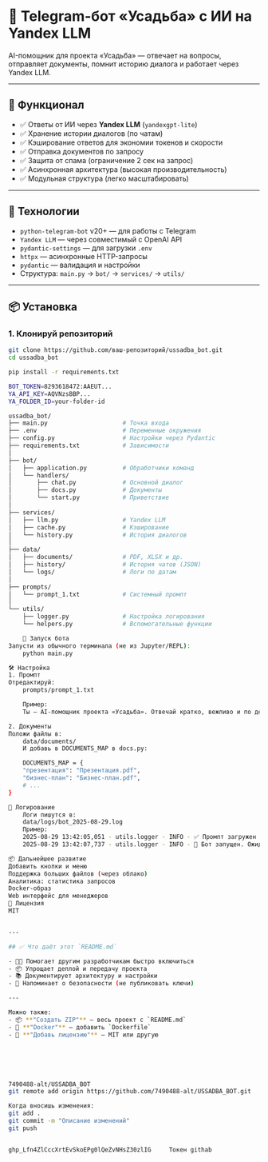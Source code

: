# 🏡 Telegram-бот «Усадьба» с ИИ на Yandex LLM

AI-помощник для проекта «Усадьба» — отвечает на вопросы, отправляет документы, помнит историю диалога и работает через Yandex LLM.

---

## 🚀 Функционал

- ✅ Ответы от ИИ через **Yandex LLM** (`yandexgpt-lite`)
- ✅ Хранение истории диалогов (по чатам)
- ✅ Кэширование ответов для экономии токенов и скорости
- ✅ Отправка документов по запросу
- ✅ Защита от спама (ограничение 2 сек на запрос)
- ✅ Асинхронная архитектура (высокая производительность)
- ✅ Модульная структура (легко масштабировать)

---

## 🧰 Технологии

- `python-telegram-bot` v20+ — для работы с Telegram
- `Yandex LLM` — через совместимый с OpenAI API
- `pydantic-settings` — для загрузки `.env`
- `httpx` — асинхронные HTTP-запросы
- `pydantic` — валидация и настройки
- Структура: `main.py` → `bot/` → `services/` → `utils/`

---

## 📦 Установка

### 1. Клонируй репозиторий
```bash
git clone https://github.com/ваш-репозиторий/ussadba_bot.git
cd ussadba_bot

pip install -r requirements.txt

BOT_TOKEN=8293618472:AAEUT...
YA_API_KEY=AQVNzsBBP...
YA_FOLDER_ID=your-folder-id

ussadba_bot/
├── main.py                     # Точка входа
├── .env                        # Переменные окружения
├── config.py                   # Настройки через Pydantic
├── requirements.txt            # Зависимости
│
├── bot/
│   ├── application.py          # Обработчики команд
│   └── handlers/
│       ├── chat.py             # Основной диалог
│       ├── docs.py             # Документы
│       └── start.py            # Приветствие
│
├── services/
│   ├── llm.py                  # Yandex LLM
│   ├── cache.py                # Кэширование
│   └── history.py              # История диалогов
│
├── data/
│   ├── documents/              # PDF, XLSX и др.
│   ├── history/                # История чатов (JSON)
│   └── logs/                   # Логи по датам
│
├── prompts/
│   └── prompt_1.txt            # Системный промпт
│
└── utils/
    ├── logger.py               # Настройка логирования
    └── helpers.py              # Вспомогательные функции

    🧪 Запуск бота
Запусти из обычного терминала (не из Jupyter/REPL):
    python main.py

🛠 Настройка
1. Промпт
Отредактируй:
    prompts/prompt_1.txt

    Пример:
    Ты — AI-помощник проекта «Усадьба». Отвечай кратко, вежливо и по делу.

2. Документы
Положи файлы в:
    data/documents/
    И добавь в DOCUMENTS_MAP в docs.py:

    DOCUMENTS_MAP = {
    "презентация": "Презентация.pdf",
    "бизнес-план": "Бизнес-план.pdf",
    # ...
}

🐞 Логирование
    Логи пишутся в:
    data/logs/bot_2025-08-29.log
    Пример:
    2025-08-29 13:42:05,051 - utils.logger - INFO - ✅ Промпт загружен
    2025-08-29 13:42:07,737 - utils.logger - INFO - 🚀 Бот запущен. Ожидание сообщений...

📦 Дальнейшее развитие
Добавить кнопки и меню
Поддержка больших файлов (через облако)
Аналитика: статистика запросов
Docker-образ
Web интерфейс для менеджеров
📄 Лицензия
MIT


---

## ✅ Что даёт этот `README.md`

- 🧑‍💻 Помогает другим разработчикам быстро включиться
- 📦 Упрощает деплой и передачу проекта
- 📚 Документирует архитектуру и настройки
- 🔐 Напоминает о безопасности (не публиковать ключи)

---

Можно также:
- 📦 **"Создать ZIP"** — весь проект с `README.md`
- 🐳 **"Docker"** — добавить `Dockerfile`
- 📄 **"Добавь лицензию"** — MIT или другую






7490488-alt/USSADBA_BOT
git remote add origin https://github.com/7490488-alt/USSADBA_BOT.git

Когда вносишь изменения:
git add .
git commit -m "Описание изменений"
git push


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     Токен githab


